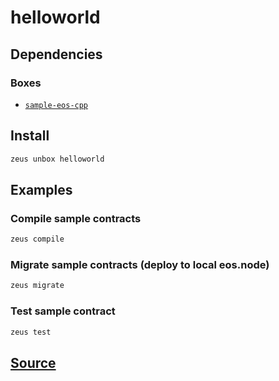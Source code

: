 
helloworld 
====================




## Dependencies
### Boxes
* [`sample-eos-cpp`](sample-eos-cpp.md)




## Install
```bash
zeus unbox helloworld
```
## Examples
### Compile sample contracts 
```bash
zeus compile
```
### Migrate sample contracts (deploy to local eos.node) 
```bash
zeus migrate
```
### Test sample contract 
```bash
zeus test
```





## [Source](https://github.com/liquidapps-io/zeus-sdk/tree/master/boxes/groups/undefined/helloworld)
